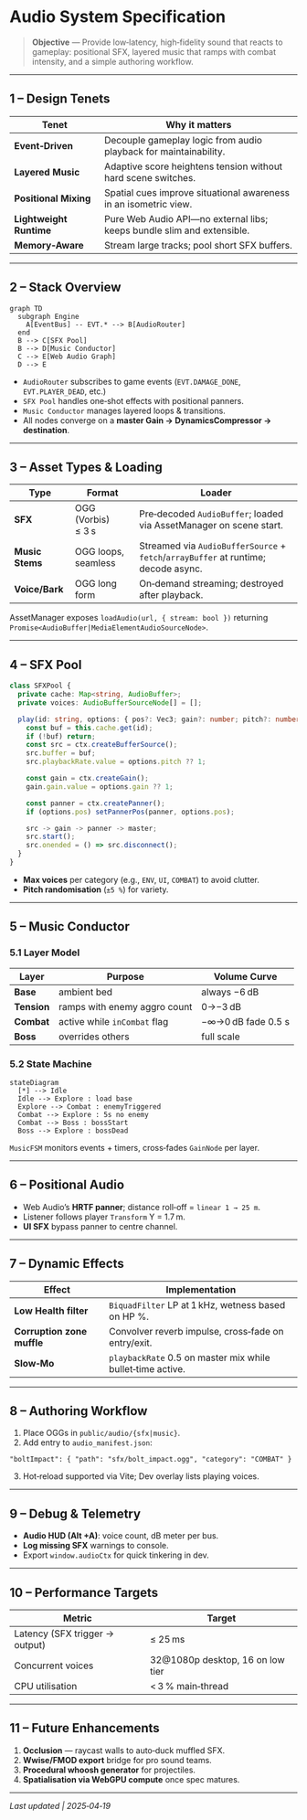 # Audio System Specification

> **Objective** — Provide low‑latency, high‑fidelity sound that reacts to gameplay: positional SFX, layered music that ramps with combat intensity, and a simple authoring workflow.

---

## 1 – Design Tenets
| Tenet | Why it matters |
|-------|---------------|
| **Event‑Driven** | Decouple gameplay logic from audio playback for maintainability. |
| **Layered Music** | Adaptive score heightens tension without hard scene switches. |
| **Positional Mixing** | Spatial cues improve situational awareness in an isometric view. |
| **Lightweight Runtime** | Pure Web Audio API—no external libs; keeps bundle slim and extensible. |
| **Memory‑Aware** | Stream large tracks; pool short SFX buffers. |

---

## 2 – Stack Overview
```mermaid
graph TD
  subgraph Engine
    A[EventBus] -- EVT.* --> B[AudioRouter]
  end
  B --> C[SFX Pool]
  B --> D[Music Conductor]
  C --> E[Web Audio Graph]
  D --> E
```

- `AudioRouter` subscribes to game events (`EVT.DAMAGE_DONE`, `EVT.PLAYER_DEAD`, etc.)
- `SFX Pool` handles one‑shot effects with positional panners.
- `Music Conductor` manages layered loops & transitions.
- All nodes converge on a **master Gain → DynamicsCompressor → destination**.

---

## 3 – Asset Types & Loading
| Type | Format | Loader |
|------|--------|--------|
| **SFX** | OGG (Vorbis) ≤ 3 s | Pre‑decoded `AudioBuffer`; loaded via AssetManager on scene start. |
| **Music Stems** | OGG loops, seamless | Streamed via `AudioBufferSource` + `fetch`/`arrayBuffer` at runtime; decode async. |
| **Voice/Bark** | OGG long form | On‑demand streaming; destroyed after playback. |

AssetManager exposes `loadAudio(url, { stream: bool })` returning `Promise<AudioBuffer|MediaElementAudioSourceNode>`.

---

## 4 – SFX Pool
```ts
class SFXPool {
  private cache: Map<string, AudioBuffer>;
  private voices: AudioBufferSourceNode[] = [];

  play(id: string, options: { pos?: Vec3; gain?: number; pitch?: number }) {
    const buf = this.cache.get(id);
    if (!buf) return;
    const src = ctx.createBufferSource();
    src.buffer = buf;
    src.playbackRate.value = options.pitch ?? 1;

    const gain = ctx.createGain();
    gain.gain.value = options.gain ?? 1;

    const panner = ctx.createPanner();
    if (options.pos) setPannerPos(panner, options.pos);

    src -> gain -> panner -> master;
    src.start();
    src.onended = () => src.disconnect();
  }
}
```
- **Max voices** per category (e.g., `ENV`, `UI`, `COMBAT`) to avoid clutter.
- **Pitch randomisation** (`±5 %`) for variety.

---

## 5 – Music Conductor
### 5.1 Layer Model
| Layer | Purpose | Volume Curve |
|-------|---------|--------------|
| **Base** | ambient bed | always −6 dB |
| **Tension** | ramps with enemy aggro count | 0→−3 dB |
| **Combat** | active while `inCombat` flag | −∞→0 dB fade 0.5 s |
| **Boss** | overrides others | full scale |

### 5.2 State Machine
```mermaid
stateDiagram
  [*] --> Idle
  Idle --> Explore : load base
  Explore --> Combat : enemyTriggered
  Combat --> Explore : 5s no enemy
  Combat --> Boss : bossStart
  Boss --> Explore : bossDead
```
`MusicFSM` monitors events + timers, cross‑fades `GainNode` per layer.

---

## 6 – Positional Audio
- Web Audio’s **HRTF panner**; distance roll‑off = `linear 1 → 25 m`.
- Listener follows player `Transform` Y = 1.7 m.
- **UI SFX** bypass panner to centre channel.

---

## 7 – Dynamic Effects
| Effect | Implementation |
|--------|---------------|
| **Low Health filter** | `BiquadFilter` LP at 1 kHz, wetness based on HP %. |
| **Corruption zone muffle** | Convolver reverb impulse, cross‑fade on entry/exit. |
| **Slow‑Mo** | `playbackRate` 0.5 on master mix while bullet‑time active. |

---

## 8 – Authoring Workflow
1. Place OGGs in `public/audio/{sfx|music}`.
2. Add entry to `audio_manifest.json`:
```jsonc
"boltImpact": { "path": "sfx/bolt_impact.ogg", "category": "COMBAT" }
```
3. Hot‑reload supported via Vite; Dev overlay lists playing voices.

---

## 9 – Debug & Telemetry
- **Audio HUD (Alt +A)**: voice count, dB meter per bus.
- **Log missing SFX** warnings to console.
- Export `window.audioCtx` for quick tinkering in dev.

---

## 10 – Performance Targets
| Metric | Target |
|--------|--------|
| Latency (SFX trigger → output) | ≤ 25 ms |
| Concurrent voices | 32@1080p desktop, 16 on low tier |
| CPU utilisation | < 3 % main‑thread |

---

## 11 – Future Enhancements
1. **Occlusion** — raycast walls to auto‑duck muffled SFX.
2. **Wwise/FMOD export** bridge for pro sound teams.
3. **Procedural whoosh generator** for projectiles.
4. **Spatialisation via WebGPU compute** once spec matures.

---

*Last updated | 2025‑04‑19*

